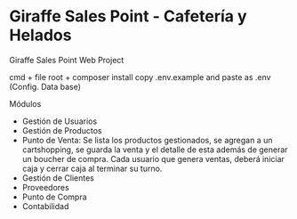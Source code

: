 # Giraffe Sales Point - Cafetería y Helados
Giraffe Sales Point Web Project

cmd + file root + composer install
copy .env.example and paste as .env (Config. Data base)

Módulos
- Gestión de Usuarios
- Gestión de Productos
- Punto de Venta: Se lista los productos gestionados, se agregan a un cartshopping, se guarda la venta y el detalle de esta además de generar un boucher de compra. Cada usuario que genera ventas, deberá iniciar caja y cerrar caja al terminar su turno.
- Gestión de Clientes
- Proveedores 
- Punto de Compra
- Contabilidad
